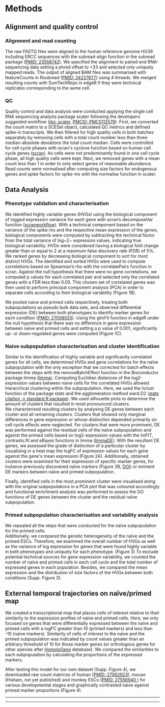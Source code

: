 # Methods

## Alignment and quality control
### Alignment and read counting
The raw FASTQ files were aligned to the human reference genome HG38 including ERCC sequences with the subread-align function in the subread package ([PMID: 23558742](https://www.ncbi.nlm.nih.gov/pubmed/23558742)).
We specified the alignment to paired end RNA-sequencing data setting a phred offset to +33 and selected only uniquely mapped reads. 
The output of aligned BAM files was summarised with featureCounts in Rsubread ([PMID: 24227677](https://www.ncbi.nlm.nih.gov/pubmed/24227677)) using 4 threads. 
We merged resulting counts with SumTechReps in edgeR if they were technical replicates corresponding to the same cell.  

### QC
Quality control and data analysis were conducted applying the single cell RNA sequencing analysis package scater following the developers suggested workflow ([doi: scater](http://dx.doi.org/10.1101/069633), [PMCID: PMC5112579](https://www.ncbi.nlm.nih.gov/pmc/articles/PMC5112579/)). 
First, we converted the count matrix to a SCESet object, calculated QC metrics and defined spike-in transcripts. 
We then filtered for high quality cells in both batches separately by removing cells with a total count number less than three median-absolute deviations    the total count median. 
Cells were controlled for cell cycle phases with scran's cyclone function based on human cell cycle genes ([scran](https://bioconductor.org/packages/release/bioc/html/scran.html)). 
As cells were not predominantly found in one cell cycle phase, all high quality cells were kept. 
Next, we removed genes with a mean count less than 1 in order to only select genes of reasonable abundance.
Read counts were normalised after computing size factors for endogenous genes and spike factors for spike-ins with the normalise function in scater.

## Data Analysis
### Phenotype validation and characterisation
We identified highly variable genes (HVGs) using the biological component of logged expression variance for each gene with scran’s decomposeVar function ([scranworkflow](http://bioconductor.org/packages/devel/bioc/vignettes/scran/inst/doc/scran.html)). 
With a technical component based on the variance of the spike-ins and the respective mean expression of the genes, biological components were computed by subtracting the technical factor from the total variance of log~2~ expression values, indicating true biological variability.
HVGs were considered having a biological fold change greater than or equal to 2 at a maximum false discovery rate (FDR) of 5%. We ranked genes by decreasing biological component to sort for most distinct HVGs.
The identified and sorted HVGs were used to compute correlations based on Spearman’s rho with the correlatePairs function in scran.
Against the null hypothesis that there were no gene correlations, we computed p values for each correlated pair and selected only the correlated genes with a FDR less than 0.05.
This chosen set of correlated genes was then used to perform principal component analysis (PCA) in order to separate cells according to their biological variability (Figure 1B). 

We pooled naive and primed cells respectively, treating both subpopulations as pseudo bulk data sets, and observed differential expression (DE) between both phenotypes to identify marker genes for each condition ([PMID: 27008025](https://www.ncbi.nlm.nih.gov/pubmed/27008025)). 
Using the glmFit function in edgeR under the null hypothesis that there was no difference in gene expression between naïve and primed cells and setting a p value of 0.001, significantly up- or down-regulated genes were computed (Figure 1C).

### Naive subpopulation characterisation and cluster identification
Similar to the identification of highly variable and significantly correlated genes for all cells, we determined HVGs and gene correlations for the naïve subpopulation with the only exception that we corrected for batch effects between the steps with the removeBatchEffect function in the Bioconductor package limma ([limma](https://bioconductor.org/packages/release/bioc/html/limma.html)).
Computing Euclidian distances of the log2-expression values between naive cells for the correlated HVGs allowed hierarchical clustering within the subpopulation. Here, we used the hclust function of the package stats and the agglomeration method ward.D2 ([stats citation -> standard R package](https://cran.r-project.org/doc/FAQ/R-FAQ.html#Citing-R)).
We used silhouette plots to determine the amount of clusters that resulted in most pronounced clusters.  
We characterised resulting clusters by analysing DE genes between each cluster and all remaining clusters. 
Clusters that showed only marginal differences in gene expression or whose distinction depended primarily on cell cycle effects were neglected. 
For clusters that were more prominent, DE was performed against the residual cells of the naïve subpopulation and against the primed cells based on log2-expression values with the lmFIT, contrasts.fit and eBayes functions in limma ([limmaDE](https://www.ncbi.nlm.nih.gov/pubmed/25605792)).
With the resultant DE genes, we assessed the grade of distinction of a particular cluster by visualising in a heat map the logFC of expression values for each gene against the gene's mean expression (Figure 2A).
Additionally, obtained clusters were examined for their expression of specific marker genes, for instance previously discovered naïve markers (Figure 2B, [DOI](http://dx.doi.org/10.1016/j.stemcr.2016.02.005)) or eminent DE markers between naïve and primed subpopulation.

Finally, identified cells in the most prominent cluster were visualised along with the original subpopulations in a PCA plot that was coloured accordingly and functional enrichment analysis was performed to assess the GO functions of DE genes between the cluster and the residual naïve subpopulation.

### Primed subpopulation characterisation and variability analysis
We repeated all the steps that were conducted for the naïve subpopulation for the primed cells.  
Additionally, we compared the genetic heterogeneity of the naïve and the primed ESCs.
Therefore, we examined the overall number of HVGs as well as the variance of log expression for genes that were found highly variable in both phenotypes and uniquely for each phenotype. (Figure 3)
To exclude potential technical sources for gene expression variability, we counted the number of naïve and primed cells in each cell cycle and the total number of expressed genes in each population.
Besides, we compared the mean expression and the distribution of size factors of the HVGs between both conditions (Supp. Figure 3).

## External temporal trajectories on naïve/primed map 

We created a transcriptional map that places cells of interest relative to their similarity to the expression profiles of naïve and primed cells.
Here, we only focused on genes that were differentially expressed between the naïve and primed cells with a logFC greater than 10 (primed markers) and less than -10 (naïve markers).
Similarity of cells of interest to the naive and the primed subpopulation was indicated by count values greater than an arbitrary threshold of 10 for those marker genes (or orthologous genes for other species after [HomoloGene](https://www.ncbi.nlm.nih.gov/homologene?itool=toolbar) database). We compared the similarities to each subpopulation by calculating the proportions of the expressed markers.

After testing this model for our own dataset (Supp. Figure 4), we downloaded raw count matrices of human ([PMID: 27062923](https://www.ncbi.nlm.nih.gov/pubmed/27062923)), mouse (Hisham, not yet published) and monkey ESCs ([PMID: 27556940 ](http://www.nature.com/nature/journal/v537/n7618/full/nature19096.html)) for various developmental stages and graphically contrasted naive against primed marker proportions (Figure 4).  
  

***  
***


